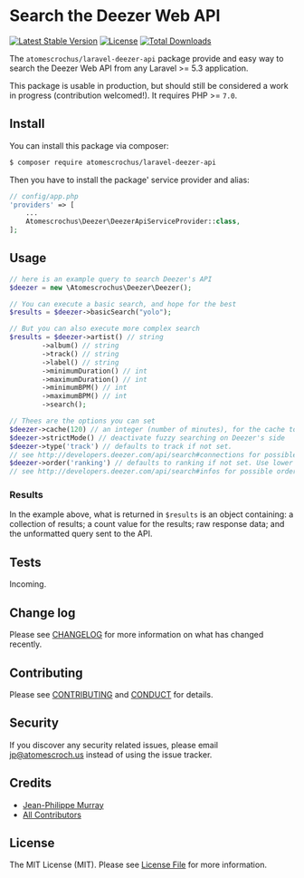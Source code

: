 # Search the Deezer Web API

[![Latest Stable Version](https://poser.pugx.org/atomescrochus/laravel-deezer-api/v/stable)](https://packagist.org/packages/atomescrochus/laravel-deezer-api)
[![License](https://poser.pugx.org/atomescrochus/laravel-deezer-api/license)](https://packagist.org/packages/atomescrochus/laravel-deezer-api)
[![Total Downloads](https://poser.pugx.org/atomescrochus/laravel-deezer-api/downloads)](https://packagist.org/packages/atomescrochus/laravel-deezer-api)

The `atomescrochus/laravel-deezer-api` package provide and easy way to search the Deezer Web API from any Laravel >= 5.3 application.

This package is usable in production, but should still be considered a work in progress (contribution welcomed!). It requires PHP >= `7.0`.

## Install

You can install this package via composer:

``` bash
$ composer require atomescrochus/laravel-deezer-api
```

Then you have to install the package' service provider and alias:

```php
// config/app.php
'providers' => [
    ...
    Atomescrochus\Deezer\DeezerApiServiceProvider::class,
];
```

## Usage

``` php
// here is an example query to search Deezer's API
$deezer = new \Atomescrochus\Deezer\Deezer();

// You can execute a basic search, and hope for the best
$results = $deezer->basicSearch("yolo");

// But you can also execute more complex search
$results = $deezer->artist() // string
        ->album() // string
        ->track() // string
        ->label() // string
        ->minimumDuration() // int
        ->maximumDuration() // int
        ->minimumBPM() // int
        ->maximumBPM() // int
        ->search();

// Thees are the options you can set
$deezer->cache(120) // an integer (number of minutes), for the cache to expire, can be 0
$deezer->strictMode() // deactivate fuzzy searching on Deezer's side
$deezer->type('track') // defaults to track if not set. 
// see http://developers.deezer.com/api/search#connections for possible search types
$deezer->order('ranking') // defaults to ranking if not set. Use lower case!
// see http://developers.deezer.com/api/search#infos for possible order
```

### Results
 
In the example above, what is returned in `$results` is an object containing: a collection of results; a count value for the results; raw response data; and the unformatted query sent to the API.

## Tests

Incoming.

## Change log

Please see [CHANGELOG](CHANGELOG.md) for more information on what has changed recently.

## Contributing

Please see [CONTRIBUTING](CONTRIBUTING.md) and [CONDUCT](CONDUCT.md) for details.

## Security

If you discover any security related issues, please email jp@atomescroch.us instead of using the issue tracker.

## Credits

- [Jean-Philippe Murray](https://github.com/jpmurray)
- [All Contributors](../../contributors)

## License

The MIT License (MIT). Please see [License File](LICENSE.md) for more information.
